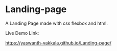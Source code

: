 # Landing-page

A Landing Page made with css flexbox and html.

Live Demo Link:

https://yaswanth-vakkala.github.io/Landing-page/
